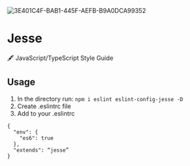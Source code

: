 ![3E401C4F-BAB1-445F-AEFB-B9A0DCA99352](https://user-images.githubusercontent.com/57585370/97956993-d429ae00-1dcb-11eb-8bf2-c2e273b28052.jpeg)

# Jesse
🖋 JavaScript/TypeScript Style Guide

## Usage
1. In the directory run:
`npm i eslint eslint-config-jesse -D`
2. Create .eslintrc file
3. Add to your .eslintrc
```
{
  "env": {
    "es6": true
  },
  "extends": “jesse”
}
```
